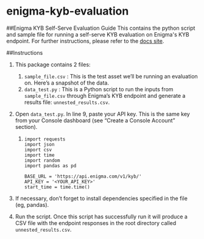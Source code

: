 # enigma-kyb-evaluation
##Enigma KYB Self-Serve Evaluation Guide
This contains the python script and sample file for running a self-serve KYB evaluation on Enigma's KYB endpoint. For further instructions, please refer to the [docs site](https://developers.enigma.com/docs/kyb-evaluation-guide).

##Instructions
1. This package contains 2 files:
   1. `sample_file.csv` : This is the test asset we’ll be running an evaluation on. Here’s a snapshot of the data.
   2. `data_test.py` : This is a Python script to run the inputs from `sample_file.csv` through Enigma’s KYB endpoint and generate a results file: `unnested_results.csv`.
2. Open `data_test.py`. In line 9, paste your API key. This is the same key from your Console dashboard (see “Create a Console Account” section).

   1. ```
      import requests
      import json
      import csv
      import time
      import random
      import pandas as pd

      BASE_URL = 'https://api.enigma.com/v1/kyb/'
      API_KEY = '<YOUR_API_KEY>'
      start_time = time.time()
      ```
3. If necessary, don’t forget to install dependencies specified in the file (eg, pandas).
4. Run the script. Once this script has successfully run it will produce a CSV file with the endpoint responses in the root directory called `unnested_results.csv`.
